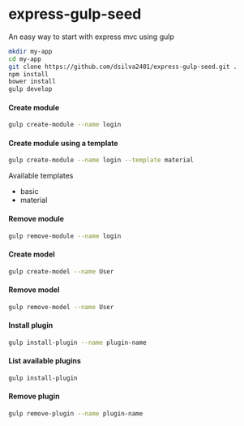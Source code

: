 # express-gulp-seed

An easy way to start with express mvc using gulp

```bash
mkdir my-app
cd my-app
git clone https://github.com/dsilva2401/express-gulp-seed.git .
npm install
bower install
gulp develop
```

#### Create module
```bash
gulp create-module --name login
```

#### Create module using a template
```bash
gulp create-module --name login --template material
```
Available templates
- basic
- material

#### Remove module
```bash
gulp remove-module --name login
```

#### Create model
```bash
gulp create-model --name User
```

#### Remove model
```bash
gulp remove-model --name User
```

#### Install plugin
```bash
gulp install-plugin --name plugin-name
```

#### List available plugins
```bash
gulp install-plugin
```

#### Remove plugin
```bash
gulp remove-plugin --name plugin-name
```
